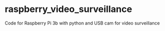 # raspberry_video_surveillance
Code for Raspberry Pi 3b with python and USB cam for video surveillance
